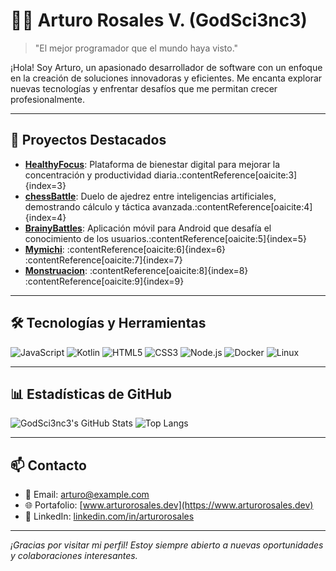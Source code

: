 # 👨‍💻 Arturo Rosales V. (GodSci3nc3)

> "El mejor programador que el mundo haya visto."

¡Hola! Soy Arturo, un apasionado desarrollador de software con un enfoque en la creación de soluciones innovadoras y eficientes. Me encanta explorar nuevas tecnologías y enfrentar desafíos que me permitan crecer profesionalmente.

---

## 🚀 Proyectos Destacados

- **[HealthyFocus](https://github.com/GodSci3nc3/HealthyFocus)**: Plataforma de bienestar digital para mejorar la concentración y productividad diaria.&#8203;:contentReference[oaicite:3]{index=3}
- **[chessBattle](https://github.com/GodSci3nc3/chessBattle)**: Duelo de ajedrez entre inteligencias artificiales, demostrando cálculo y táctica avanzada.&#8203;:contentReference[oaicite:4]{index=4}
- **[BrainyBattles](https://github.com/GodSci3nc3/BrainyBattles)**: Aplicación móvil para Android que desafía el conocimiento de los usuarios.&#8203;:contentReference[oaicite:5]{index=5}
- **[Mymichi](https://github.com/GodSci3nc3/Mymichi)**: :contentReference[oaicite:6]{index=6}&#8203;:contentReference[oaicite:7]{index=7}
- **[Monstruacion](https://github.com/GodSci3nc3/Monstruacion)**: :contentReference[oaicite:8]{index=8}&#8203;:contentReference[oaicite:9]{index=9}

---

## 🛠️ Tecnologías y Herramientas

![JavaScript](https://img.shields.io/badge/-JavaScript-F7DF1E?style=flat&logo=javascript&logoColor=black)
![Kotlin](https://img.shields.io/badge/-Kotlin-0095D5?style=flat&logo=kotlin&logoColor=white)
![HTML5](https://img.shields.io/badge/-HTML5-E34F26?style=flat&logo=html5&logoColor=white)
![CSS3](https://img.shields.io/badge/-CSS3-1572B6?style=flat&logo=css3&logoColor=white)
![Node.js](https://img.shields.io/badge/-Node.js-339933?style=flat&logo=node.js&logoColor=white)
![Docker](https://img.shields.io/badge/-Docker-2496ED?style=flat&logo=docker&logoColor=white)
![Linux](https://img.shields.io/badge/-Linux-FCC624?style=flat&logo=linux&logoColor=black)

---

## 📊 Estadísticas de GitHub

![GodSci3nc3's GitHub Stats](https://github-readme-stats.vercel.app/api?username=GodSci3nc3&show_icons=true&theme=radical)
![Top Langs](https://github-readme-stats.vercel.app/api/top-langs/?username=GodSci3nc3&layout=compact&theme=radical)

---

## 📫 Contacto

- 📧 Email: [arturo@example.com](mailto:arturo@example.com)
- 🌐 Portafolio: [www.arturorosales.dev](https://www.arturorosales.dev)
- 💼 LinkedIn: [linkedin.com/in/arturorosales](https://www.linkedin.com/in/arturorosales)

---

*¡Gracias por visitar mi perfil! Estoy siempre abierto a nuevas oportunidades y colaboraciones interesantes.*
